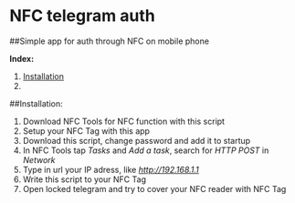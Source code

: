 # NFC telegram auth
##Simple app for auth through NFC on mobile phone

**Index:**
1. [Installation](#installation)
2. 



##Installation:
1. Download NFC Tools for NFC function with this script
2. Setup your NFC Tag with this app
3. Download this script, change password and add it to startup
4. In NFC Tools tap _Tasks_ and _Add a task_, search for _HTTP POST_ in _Network_
5. Type in url your IP adress, like _http://192.168.1.1_
6. Write this script to your NFC Tag
7. Open locked telegram and try to cover your NFC reader with NFC Tag
